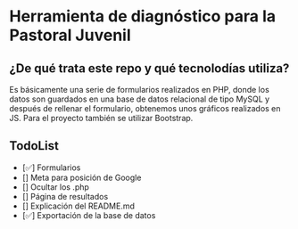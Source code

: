# Herramienta de diagnóstico para la Pastoral Juvenil
## ¿De qué trata este repo y qué tecnolodías utiliza?
Es básicamente una serie de formularios realizados en PHP, donde los datos son guardados en una base de datos relacional de tipo MySQL y después de rellenar el formulario, obtenemos unos gráficos realizados en JS. Para el proyecto también se utilizar Bootstrap.
## TodoList
- [✅] Formularios
- [] Meta para posición de Google
- [] Ocultar los .php
- [] Página de resultados
- [] Explicación del README.md
- [✅] Exportación de la base de datos